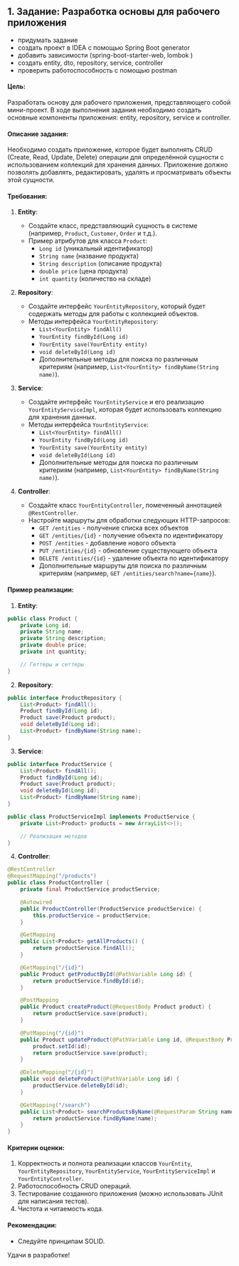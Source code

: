 ## 1. Задание: Разработка основы для рабочего приложения

- придумать задание
- создать проект в IDEA с помощью Spring Boot generator
- добавить зависимости (spring-boot-starter-web, lombok )
- создать entity, dto, repository, service, controller
- проверить работоспособность с помощью postman


#### Цель:
Разработать основу для рабочего приложения, представляющего собой мини-проект.
В ходе выполнения задания необходимо создать основные компоненты приложения: entity, repository, service и controller.

#### Описание задания:
Необходимо создать приложение, которое будет выполнять CRUD (Create, Read, Update, Delete) операции для определённой сущности с использованием коллекций для хранения данных.
Приложение должно позволять добавлять, редактировать, удалять и просматривать объекты этой сущности.

#### Требования:

1. **Entity**:
    - Создайте класс, представляющий сущность в системе (например, `Product`, `Customer`, `Order` и т.д.).
    - Пример атрибутов для класса `Product`:
        - `Long id` (уникальный идентификатор)
        - `String name` (название продукта)
        - `String description` (описание продукта)
        - `double price` (цена продукта)
        - `int quantity` (количество на складе)

2. **Repository**:
    - Создайте интерфейс `YourEntityRepository`, который будет содержать методы для работы с коллекцией объектов.
    - Методы интерфейса `YourEntityRepository`:
        - `List<YourEntity> findAll()`
        - `YourEntity findById(Long id)`
        - `YourEntity save(YourEntity entity)`
        - `void deleteById(Long id)`
        - Дополнительные методы для поиска по различным критериям (например, `List<YourEntity> findByName(String name)`).

3. **Service**:
    - Создайте интерфейс `YourEntityService` и его реализацию `YourEntityServiceImpl`, которая будет использовать коллекцию для хранения данных.
    - Методы интерфейса `YourEntityService`:
        - `List<YourEntity> findAll()`
        - `YourEntity findById(Long id)`
        - `YourEntity save(YourEntity entity)`
        - `void deleteById(Long id)`
        - Дополнительные методы для поиска по различным критериям (например, `List<YourEntity> findByName(String name)`).

4. **Controller**:
    - Создайте класс `YourEntityController`, помеченный аннотацией `@RestController`.
    - Настройте маршруты для обработки следующих HTTP-запросов:
        - `GET /entities` - получение списка всех объектов
        - `GET /entities/{id}` - получение объекта по идентификатору
        - `POST /entities` - добавление нового объекта
        - `PUT /entities/{id}` - обновление существующего объекта
        - `DELETE /entities/{id}` - удаление объекта по идентификатору
        - Дополнительные маршруты для поиска по различным критериям (например, `GET /entities/search?name={name}`).

#### Пример реализации:

1. **Entity**:
```java
public class Product {
    private Long id;
    private String name;
    private String description;
    private double price;
    private int quantity;

    // Геттеры и сеттеры
}
```

2. **Repository**:
```java
public interface ProductRepository {
    List<Product> findAll();
    Product findById(Long id);
    Product save(Product product);
    void deleteById(Long id);
    List<Product> findByName(String name);
}
```

3. **Service**:
```java
public interface ProductService {
    List<Product> findAll();
    Product findById(Long id);
    Product save(Product product);
    void deleteById(Long id);
    List<Product> findByName(String name);
}

public class ProductServiceImpl implements ProductService {
    private List<Product> products = new ArrayList<>();

    // Реализация методов
}
```

4. **Controller**:
```java
@RestController
@RequestMapping("/products")
public class ProductController {
    private final ProductService productService;

    @Autowired
    public ProductController(ProductService productService) {
        this.productService = productService;
    }

    @GetMapping
    public List<Product> getAllProducts() {
        return productService.findAll();
    }

    @GetMapping("/{id}")
    public Product getProductById(@PathVariable Long id) {
        return productService.findById(id);
    }

    @PostMapping
    public Product createProduct(@RequestBody Product product) {
        return productService.save(product);
    }

    @PutMapping("/{id}")
    public Product updateProduct(@PathVariable Long id, @RequestBody Product product) {
        product.setId(id);
        return productService.save(product);
    }

    @DeleteMapping("/{id}")
    public void deleteProduct(@PathVariable Long id) {
        productService.deleteById(id);
    }

    @GetMapping("/search")
    public List<Product> searchProductsByName(@RequestParam String name) {
        return productService.findByName(name);
    }
}
```

#### Критерии оценки:
1. Корректность и полнота реализации классов `YourEntity`, `YourEntityRepository`, `YourEntityService`, `YourEntityServiceImpl` и `YourEntityController`.
2. Работоспособность CRUD операций.
3. Тестирование созданного приложения (можно использовать JUnit для написания тестов).
4. Чистота и читаемость кода.

#### Рекомендации:
- Следуйте принципам SOLID.

Удачи в разработке!


